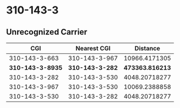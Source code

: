 # 310-143-3
## Unrecognized Carrier


| CGI | Nearest CGI | Distance |
|-----|-------------|----------|
| 310-143-3-663 | 310-143-3-967 | 10966.4171305 |
| **310-143-3-8935** | **310-143-3-282** | **473363.816213** |
| 310-143-3-282 | 310-143-3-530 | 4048.20718277 |
| 310-143-3-967 | 310-143-3-530 | 10069.2388858 |
| 310-143-3-530 | 310-143-3-282 | 4048.20718277 |
